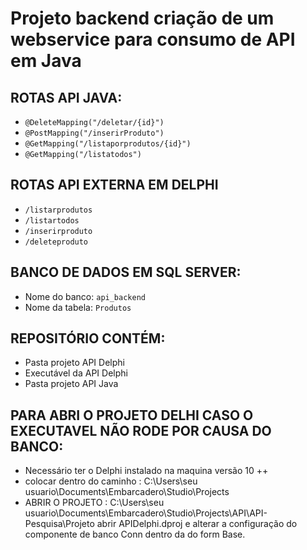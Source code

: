 # Projeto backend criação de um webservice para consumo de API em Java

## ROTAS API JAVA:

- `@DeleteMapping("/deletar/{id}")`
- `@PostMapping("/inserirProduto")`
- `@GetMapping("/listaporprodutos/{id}")`
- `@GetMapping("/listatodos")`

## ROTAS API EXTERNA EM DELPHI

- `/listarprodutos`
- `/listartodos`
- `/inserirproduto`
- `/deleteproduto`

## BANCO DE DADOS EM SQL SERVER:
- Nome do banco: `api_backend`
- Nome da tabela: `Produtos`

## REPOSITÓRIO CONTÉM:

- Pasta projeto API Delphi
- Executável da API Delphi
- Pasta projeto API Java

## PARA ABRI O PROJETO DELHI CASO O EXECUTAVEL NÃO RODE POR CAUSA DO BANCO:
- Necessário ter o Delphi instalado na maquina versão 10 ++
- colocar dentro do caminho : C:\Users\seu usuario\Documents\Embarcadero\Studio\Projects
- ABRIR O PROJETO : C:\Users\seu usuario\Documents\Embarcadero\Studio\Projects\API\API-Pesquisa\Projeto   abrir APIDelphi.dproj e alterar a configuração do componente de banco Conn dentro da do form Base.
